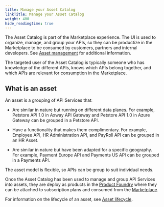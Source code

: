 ```yaml
---
title: Manage your Asset Catalog
linkTitle: Manage your Asset Catalog
weight: 400
hide_readingtime: true
---
```


The Asset Catalog is part of the Marketplace experience. The UI is used to organize, manage, and group your APIs, so they can be productize in the Marketplace to be consumed by customers, partners and internal developers. See [Asset management](/docs/manage_asset_catalog/asset_management/) for additional information.

The targeted user of the Asset Catalog is typically someone who has knowledge of the different APIs, knows which APIs belong together, and which APIs are relevant for consumption in the Marketplace.

## What is an asset

An asset is a grouping of API Services that:

* Are similar in nature but running on different data planes. For example, Petstore API 1.0 in Axway API Gateway and Petstore API 1.0 in Azure Gateway can be grouped in a Petstore API.

* Have a functionality that makes them complimentary. For example, Employee API, HR Administration API, and PayRoll API can be grouped in an HR Asset.

* Are similar in nature but have been adapted for a specific geography. For example, Payment Europe API and Payments US API can be grouped in a Payments API.

The asset model is flexible, so APIs can be group to suit individual needs.

Once the Asset Catalog has been used to manage and group API Services into assets, they are deploy as products in the [Product Foundry](/docs/manage_product_foundry) where they can be attached to subscription plans and consumed from the [Marketplace](/docs/manage_marketplace).

For information on the lifecycle of an asset, see [Asset lifecycle](/docs/manage_asset_catalog/asset_lifecycle/).
